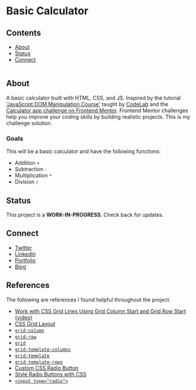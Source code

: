 # Basic Calculator

## Contents

- [About](#about)
- [Status](#status)
- [Connect](#connect)

![]()

## About
A basic calculator built with HTML, CSS, and JS. Inspired by the tutorial ['JavaScript DOM Manipulation Course'](https://youtu.be/5fb2aPlgoys) taught by [CodeLab](https://www.youtube.com/c/CodeLab98) and the [Calculator app challenge on Frontend Mentor](https://www.frontendmentor.io/challenges/calculator-app-9lteq5N29). Frontend Mentor challenges help you improve your coding skills by building realistic projects. This is my challenge solution.

### Goals

This will be a basic calculator and have the following functions:

- Addition `+`
- Subtraction `-`
- Multiplication `*`
- Division `/`

## Status

This project is a **WORK-IN-PROGRESS**. Check back for updates.

## Connect

- [Twitter](https://twitter.com/wordsbyfifi)
- [LinkedIn](https://linkedin.com/in/anthonynanfito)
- [Portfolio](https://ananfito.github.io)
- [Blog](https://ananfito.hashnode.dev)

## References

The following are references I found helpful throughout the project.

- [Work with CSS Grid Lines Using Grid Column Start and Grid Row Start (video)](https://youtu.be/Vb9-8uuonAY)
- [CSS Grid Layout](https://developer.mozilla.org/en-US/docs/Web/CSS/CSS_Grid_Layout)
- [`grid-column`](https://developer.mozilla.org/en-US/docs/Web/CSS/grid-column)
- [`grid-row`](https://developer.mozilla.org/en-US/docs/Web/CSS/grid-row)
- [`grid`](https://developer.mozilla.org/en-US/docs/Web/CSS/grid)
- [`grid-template-columns`](https://developer.mozilla.org/en-US/docs/Web/CSS/grid-template-columns)
- [`grid-template`](https://developer.mozilla.org/en-US/docs/Web/CSS/grid-template)
- [`grid-template-rows`](https://developer.mozilla.org/en-US/docs/Web/CSS/grid-template-rows)
- [Custom CSS Radio Button](https://youtu.be/P_koTkWeyXE)
- [Style Radio Buttons with CSS](https://youtu.be/MZq5zFSpUlo)
- [`<input type="radio">`](https://developer.mozilla.org/en-US/docs/Web/HTML/Element/input/radio)
